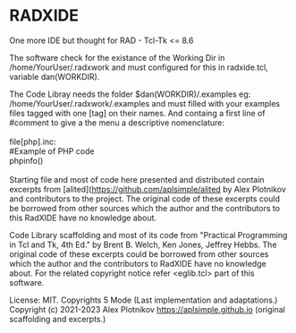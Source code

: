 # RADXIDE
One more IDE but thought for RAD - Tcl-Tk &lt;= 8.6

The software check for the existance of the Working Dir
in /home/YourUser/.radxwork and must configured for this 
in radxide.tcl, variable dan(WORKDIR).

The Code Libray needs the folder $dan(WORKDIR)/.examples
eg: /home/YourUser/.radxwork/.examples and must filled 
with your examples files tagged with one [tag] on their 
names. And containg a first line of #comment to give a 
the menu a descriptive nomenclature:<br>
<br>
file[php].inc:<br>
#Example of PHP code<br>
phpinfo()<br>
<br>
Starting file and most of code 
here presented and distributed contain excerpts 
from [alited](https://github.com/aplsimple/alited
by Alex Plotnikov and contributors to the project.
The original code of these excerpts could be 
borrowed from other sources which the author
and the contributors to this RadXIDE have no 
knowledge about.

Code Library scaffolding and most of its code 
from "Practical Programming in Tcl and Tk, 4th Ed."
by Brent B. Welch, Ken Jones, Jeffrey Hebbs.
The original code of these excerpts could be 
borrowed from other sources which the author
and the contributors to RadXIDE have no 
knowledge about. For the related copyright notice
refer <eglib.tcl> part of this software.

License: MIT. Copyrights 5 Mode (Last implementation and adaptations.)
Copyright (c) 2021-2023 Alex Plotnikov https://aplsimple.github.io (original scaffolding and excerpts.)
